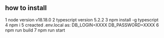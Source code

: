 ## how to install
1 node version v18.18.0
2 typescript version  5.2.2
3 npm install -g typescript
4 npm i
5 creacted .env.local as:
    DB_LOGIN=XXXX
    DB_PASSWORD=XXXX
6 npm run build
7 npm run start